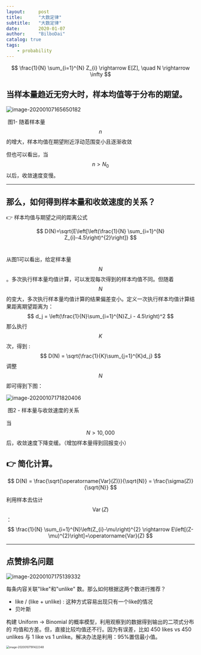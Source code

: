 ```yaml
---
layout:     post
title:      "大数定律"
subtitle:   "大数定律"
date:       2020-01-07
author:     "BilboDai"
catalog: true
tags:
    - probability
---
```


$$
\frac{1}{N} \sum_{i=1}^{N} Z_{i} \rightarrow E[Z], \quad N \rightarrow \infty
$$

## 当样本量趋近无穷大时，样本均值等于分布的期望。

![image-20200107165650182](https://tva1.sinaimg.cn/large/006tNbRwly1gao3os368yj319o0p2whj.jpg)

​			图1- 随着样本量 $$n$$  的增大，样本均值在期望附近浮动范围变小且逐渐收敛

但也可以看出，当 $$n \gt N_0$$  以后，收敛速度变慢。

------

## 那么，如何得到样本量和收敛速度的关系？

👉 样本均值与期望之间的距离公式


$$
D(N)=\sqrt{E\left[\left(\frac{1}{N} \sum_{i=1}^{N} Z_{i}-4.5\right)^{2}\right]}
$$
​	

从图1可以看出，给定样本量 $$N$$  。多次执行样本量均值计算，可以发现每次得到的样本均值不同。但随着 $$N$$ 的变大，多次执行样本量均值计算的结果偏差变小。定义一次执行样本均值计算结果距离期望距离为：
$$
d_j = \left(\frac{1}{N}\sum_{i=1}^{N}Z_i - 4.5\right)^2
$$
那么执行 $$K $$ 次，得到 :
$$
D(N) = \sqrt{\frac{1}{K}\sum_{j=1}^{K}d_j}
$$
调整 $$ N $$ 即可得到下图：

![image-20200107171820406](https://tva1.sinaimg.cn/large/006tNbRwly1gao4b5ef94j31aw0ny766.jpg)

​	              							图2 - 样本量与收敛速度的关系



当 $$ N > 10,000 $$ 后，收敛速度下降变缓。（增加样本量得到回报变小）

## 👉 简化计算。

$$
D(N) = \frac{\sqrt{\operatorname{Var}(Z)}}{\sqrt{N}} = \frac{\sigma(Z)}{\sqrt{N}}
$$

利用样本去估计 $$ \operatorname{Var}(Z) $$ ：
$$
\frac{1}{N} \sum_{i=1}^{N}\left(Z_{i}-\mu\right)^{2} \rightarrow E\left[(Z-\mu)^{2}\right]=\operatorname{Var}(Z)
$$

------

## 点赞排名问题

![image-20200107175139332](https://tva1.sinaimg.cn/large/006tNbRwly1gao59u3mloj311i0dyjtb.jpg)

每条内容关联"like"和"unlike" 数。那么如何根据这两个数进行推荐？



- like / (like + unlike) : 这种方式容易出现只有一个like的情况
- 贝叶斯

构建 Uniform -> Binomial 的概率模型，利用观察到的数据得到输出的二项式分布的 均值和方差。但，直接比较均值还不行。因为有误差，比如 450 likes vs 450 unlikes 与 1 like vs 1 unlike。解决办法是利用：95%置信最小值。

<img src="https://tva1.sinaimg.cn/large/006tNbRwly1gao7nuzfftj30y40oujtp.jpg" alt="image-20200107191422348" style="zoom:50%;" />